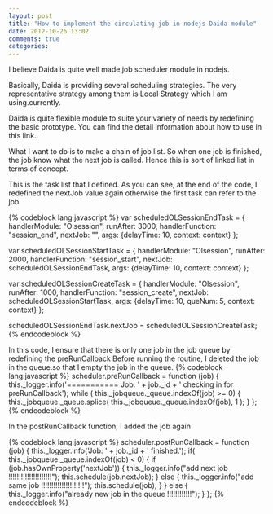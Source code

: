 ```yaml
---
layout: post
title: "How to implement the circulating job in nodejs Daida module"
date: 2012-10-26 13:02
comments: true
categories: 
---
```


I believe Daida is quite well made job scheduler module in nodejs.

Basically, Daida is providing several scheduling strategies. The very representative strategy among them is Local Strategy which I am using.currently.

Daida is quite flexible module to suite your variety of needs by redefining the basic prototype.
You can find the detail information about how to use in this link.

What I want to do is to make a chain of job list. So when one job is finished, the job know what the next job is called. Hence this is sort of linked list in terms of concept.

This is the task list that I defined. As you can see, at the end of the code, I redefined the nextJob value again otherwise the first task can refer to the job 

{% codeblock lang:javascript %}
var scheduledOLSessionEndTask = {
	handlerModule: "Olsession",
	runAfter: 3000,
	handlerFunction: "session_end",
	nextJob: "",
	args: {delayTime: 10, context: context}
};

var scheduledOLSessionStartTask = {
	handlerModule: "Olsession",
	runAfter: 2000,
	handlerFunction: "session_start",
	nextJob: scheduledOLSessionEndTask,
	args: {delayTime: 10, context: context}
};

var scheduledOLSessionCreateTask = {
	handlerModule: "Olsession",
	runAfter: 1000,
	handlerFunction: "session_create",
	nextJob: scheduledOLSessionStartTask,
	args: {delayTime: 10, queNum: 5, context: context}
};

scheduledOLSessionEndTask.nextJob = scheduledOLSessionCreateTask;
{% endcodeblock %}

In this code, I ensure that there is only one job in the job queue by redefining the preRunCallback
Before running the routine, I deleted the job in the queue.so that I empty the job in the queue.
{% codeblock lang:javascript %}
scheduler.preRunCallback = function (job) {
	this._logger.info('=========== Job: ' + job._id + '  checking in for preRunCallback');
	while ( this._jobqueue._queue.indexOf(job) >= 0) {
		this._jobqueue._queue.splice( this._jobqueue._queue.indexOf(job), 1 );
	}
};
{% endcodeblock %}

In the postRunCallback function, I added the job again

{% codeblock lang:javascript %}
scheduler.postRunCallback = function (job) {
	this._logger.info('Job: ' + job._id + ' finished.');
	if( this._jobqueue._queue.indexOf(job) < 0) {
		if (job.hasOwnProperty('nextJob')) {
			this._logger.info("add next job !!!!!!!!!!!!!!!!!!!!!");
			this.schedule(job.nextJob);
		} else {
			this._logger.info("add same job !!!!!!!!!!!!!!!!!!!!!");
			this.schedule(job);
		}
	} else {
		this._logger.info("already new job in the queue !!!!!!!!!!!!");
	}
};
{% endcodeblock %}


